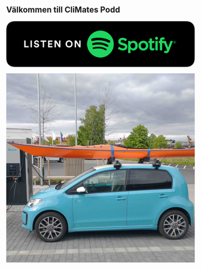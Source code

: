 ## Välkommen till CliMates Podd


[![Lyssna på spotify](https://raw.githubusercontent.com/climatespod/pods/main/images/spotify-podcast-badge-blk-grn-330x80.svg)](https://open.spotify.com/show/2KGA8whtOf6Wt02z8GHiBG)

![El bil (WV eUp) med kajak på taket som laddar](https://raw.githubusercontent.com/climatespod/pods/main/images/eup.jpg)

